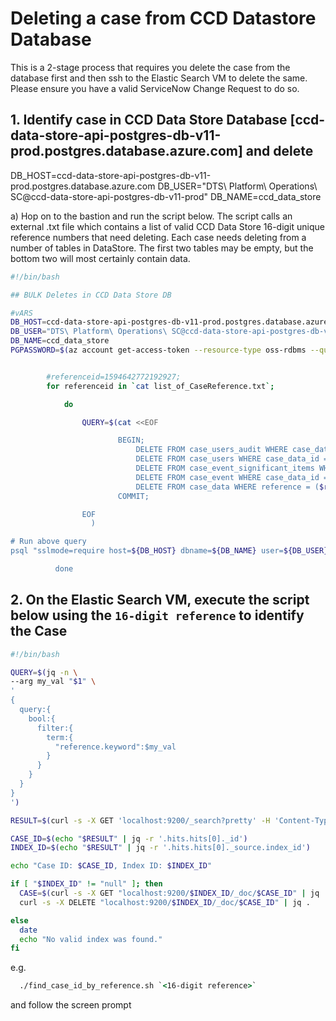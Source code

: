 # Deleting a case from CCD Datastore Database

This is a 2-stage process that requires you delete the case from the database first and then ssh to the Elastic Search VM to delete the same. Please ensure you have a valid ServiceNow Change Request to do so.

## 1. Identify case in CCD Data Store Database [ccd-data-store-api-postgres-db-v11-prod.postgres.database.azure.com] and delete

DB_HOST=ccd-data-store-api-postgres-db-v11-prod.postgres.database.azure.com
DB_USER="DTS\ Platform\ Operations\ SC@ccd-data-store-api-postgres-db-v11-prod"
DB_NAME=ccd_data_store

a) Hop on to the bastion and run the script below. The script calls an external .txt file which contains a list of valid CCD Data Store 16-digit unique reference numbers that need deleting. Each case needs deleting from a number of tables in DataStore. The first two tables may be empty, but the bottom two will most certainly contain data.

```bash
#!/bin/bash

## BULK Deletes in CCD Data Store DB

#vARS
DB_HOST=ccd-data-store-api-postgres-db-v11-prod.postgres.database.azure.com
DB_USER="DTS\ Platform\ Operations\ SC@ccd-data-store-api-postgres-db-v11-prod"
DB_NAME=ccd_data_store
PGPASSWORD=$(az account get-access-token --resource-type oss-rdbms --query accessToken -o tsv)


        #referenceid=1594642772192927;
        for referenceid in `cat list_of_CaseReference.txt`;

            do

                QUERY=$(cat <<EOF

                        BEGIN;
                            DELETE FROM case_users_audit WHERE case_data_id = (SELECT id FROM case_data WHERE reference = ($referenceid));
                            DELETE FROM case_users WHERE case_data_id = (SELECT id FROM case_data WHERE reference = ($referenceid));
                            DELETE FROM case_event_significant_items WHERE case_event_id IN (SELECT id FROM case_event WHERE case_data_id IN (SELECT id FROM case_data WHERE reference = ($referenceid)));
                            DELETE FROM case_event WHERE case_data_id = (SELECT id FROM case_data WHERE reference = ($referenceid));
                            DELETE FROM case_data WHERE reference = ($referenceid);
                        COMMIT;

                EOF
                  )

# Run above query
psql "sslmode=require host=${DB_HOST} dbname=${DB_NAME} user=${DB_USER} port=5432 password=${PGPASSWORD}" -c "${QUERY}"

          done
```


## 2. On the Elastic Search VM, execute the script below using the `16-digit reference` to identify the Case 


```bash 
#!/bin/bash

QUERY=$(jq -n \
--arg my_val "$1" \
'
{
  query:{
    bool:{
      filter:{
        term:{
          "reference.keyword":$my_val
        }
      }
    }
  }
}
')

RESULT=$(curl -s -X GET 'localhost:9200/_search?pretty' -H 'Content-Type: application/json' -d "${QUERY}")

CASE_ID=$(echo "$RESULT" | jq -r '.hits.hits[0]._id')
INDEX_ID=$(echo "$RESULT" | jq -r '.hits.hits[0]._source.index_id')

echo "Case ID: $CASE_ID, Index ID: $INDEX_ID"

if [ "$INDEX_ID" != "null" ]; then
  CASE=$(curl -s -X GET "localhost:9200/$INDEX_ID/_doc/$CASE_ID" | jq .)
  curl -s -X DELETE "localhost:9200/$INDEX_ID/_doc/$CASE_ID" | jq .

else
  date
  echo "No valid index was found."
fi
```
e.g. 

```cmd
  ./find_case_id_by_reference.sh `<16-digit reference>`
```

and follow the screen prompt